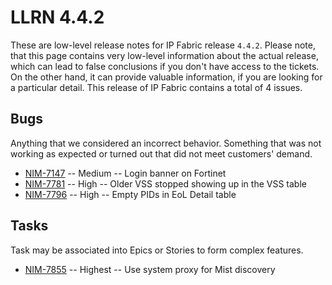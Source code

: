 # LLRN 4.4.2

These are low-level release notes for IP Fabric release `4.4.2`. Please note, that this page contains very low-level information about the actual release, which can lead to false conclusions if you don't have access to the tickets. On the other hand, it can provide valuable information, if you are looking for a particular detail. This release of IP Fabric contains a total of 4 issues.

## Bugs

Anything that we considered an incorrect behavior. Something that was not working as expected or turned out that did not meet customers' demand.

- [NIM-7147](https://ipfabric.atlassian.net/browse/NIM-7147) -- Medium -- Login banner on Fortinet
- [NIM-7781](https://ipfabric.atlassian.net/browse/NIM-7781) -- High -- Older VSS stopped showing up in the VSS table
- [NIM-7796](https://ipfabric.atlassian.net/browse/NIM-7796) -- High -- Empty PIDs in EoL Detail table

## Tasks

Task may be associated into Epics or Stories to form complex features.

- [NIM-7855](https://ipfabric.atlassian.net/browse/NIM-7855) -- Highest -- Use system proxy for Mist discovery
